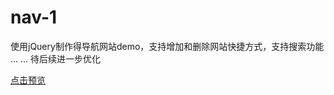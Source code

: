 # nav-1

使用jQuery制作得导航网站demo，支持增加和删除网站快捷方式，支持搜索功能
...
...
待后续进一步优化

[点击预览](https://jrj444.github.io/nav-1/src/index.html)
